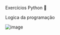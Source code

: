 Exercícios Python 🐍

Logica da programação

![image](https://github.com/user-attachments/assets/1a28d738-36b4-43e8-8ac4-7533edc2bf3b)


